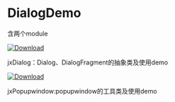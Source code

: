 # DialogDemo



含两个module

[ ![Download](https://api.bintray.com/packages/fantasiticid/PianoMusic/jxdialog/images/download.svg) ](https://bintray.com/fantasiticid/PianoMusic/jxdialog/_latestVersion)

jxDialog：Dialog、DialogFragment的抽象类及使用demo


[ ![Download](https://api.bintray.com/packages/fantasiticid/PianoMusic/jxpopupwindow/images/download.svg) ](https://bintray.com/fantasiticid/PianoMusic/jxpopupwindow/_latestVersion)

jxPopupwindow:popupwindow的工具类及使用demo


